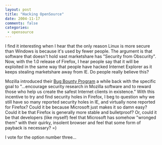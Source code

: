 ```yaml
---
layout: post
title: "Hacking OpenSource"
date: 2004-11-17
comments: false
categories:
 - opensource
---
```


I find it interesting when I hear that the only reason Linux is more secure than Windows is because it's used by fewer people. The argument is that software that doesn't hold vast marketshare has "Security from Obscurity". Now, with the 1.0 release of Firefox, I hear people say that it will be exploited in the same way that people have hacked Internet Explorer as it keeps stealing marketshare away from IE. Do people really believe this?

   
Mozilla introduced their [Bug Bounty Program](http://www.mozilla.org/security/bug-bounty.html) a while back with the specific goal to "...encourage security research in Mozilla software and to reward those who help us create the safest Internet clients in existence." With this incentive to try and find security holes in Firefox, I beg to question why we still have so many reported security holes in IE, and virtually none reported for Firefox? Could it be because Microsoft just makes it so damn easy? Could it be that Firefox is generally more stable and bulletproof? Or, could it be that developers (like myself) feel that Microsoft has somehow "wronged them" with their quirky, insolent browser and feel that some form of payback is necessary? =)

   
I vote for the option number three...


